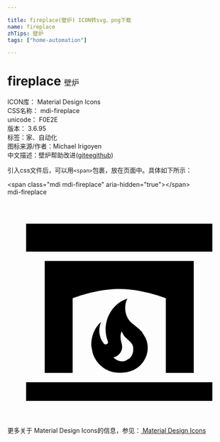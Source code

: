 ```yaml
---

title: fireplace(壁炉) ICON转svg、png下载
name: fireplace
zhTips: 壁炉
tags: ["home-automation"]

---
```


# fireplace  <small style="font-size: 60%;font-weight: 100">壁炉</small>


<div class="detail-page">
<p>
<span>
ICON库：
<span class="badge-secondary badge">Material Design Icons</span> 
</span>
<br/>
<span>
CSS名称：
<span class="badge-secondary badge">mdi-fireplace</span> 
</span>
<br/>
<span>
unicode：
<span class="badge-secondary badge">F0E2E</span> 
<copy-btn content='F0E2E' btn-title=""></copy-btn>
<copy-btn :content='String.fromCodePoint(parseInt("F0E2E", 16))' btn-title="复制U"></copy-btn>
</span>
<br/>
<span>
版本：
<span class="badge-secondary badge">3.6.95</span> 
</span><br/><span>标签：<span class="badge-light badge"><router-link to="/tags/home-automation.html">家、自动化</router-link></span></span>
<br/>
<span>图标来源/作者：<span class="badge-light badge">Michael Irigoyen</span></span> 
<br/>
<span class="zh-detail">中文描述：<span class="badge-primary badge">壁炉</span><span class="help-link"><span>帮助改进</span>(<a href="https://gitee.com/liuwave/icon-helper/edit/master/json/material/fireplace.json" target="_blank" rel="noopener noreferrer">gitee</a><a href="https://github.com/liuwave/icon-helper/edit/master/json/material/fireplace.json" target="_blank" rel="noopener noreferrer">github</a></span>)</span><br/>
</p>
</div>
<div class="alert alert-dark">
  <i class="mdi mdi-fireplace mdi-48px"></i>
  <i class="mdi mdi-fireplace mdi-36px"></i>
  <i class="mdi mdi-fireplace mdi-24px"></i>
  <i class="mdi mdi-fireplace mdi-18px"></i>
</div>
<div>
  <p>引入css文件后，可以用<code>&lt;span&gt;</code>包裹，放在页面中。具体如下所示：    
  </p>
  <div class="alert alert-primary" style="font-size: 14px">
    &lt;span class="mdi mdi-fireplace" aria-hidden="true"&gt;&lt;/span&gt;
    <copy-btn content='<span class="mdi mdi-fireplace" aria-hidden="true"></span>'></copy-btn>
  </div>
  <div class="alert alert-secondary">
    <i class="mdi mdi-fireplace"
    style="font-size: 24px"
    aria-hidden="true"></i> mdi-fireplace
    <copy-btn content="mdi-fireplace" btn-title="复制图标名称"></copy-btn>
  </div>
</div>
<div id="svg" class="svg-wrap">
<svg xmlns="http://www.w3.org/2000/svg" viewBox="0 0 24 24"><path d="M22,22H2V20H22V22M22,6H2V3H22V6M20,7V19H17V11C17,11 14.5,10 12,10C9.5,10 7,11 7,11V19H4V7H20M14.5,14.67H14.47L14.81,15.22L14.87,15.34C15.29,16.35 15,17.5 14.21,18.24C13.5,18.9 12.5,19.07 11.58,18.95C10.71,18.84 9.9,18.29 9.45,17.53C9.3,17.3 9.19,17.03 9.13,16.77L9,16.11C8.96,15.15 9.34,14.14 10.06,13.54C9.73,14.26 9.81,15.16 10.3,15.79L10.36,15.87C10.44,15.94 10.55,15.97 10.64,15.92C10.73,15.89 10.8,15.8 10.8,15.7L10.76,15.56C10.23,14.17 10.68,12.55 11.79,11.63C12.1,11.38 12.5,11.15 12.87,11.05C12.46,11.87 12.61,12.93 13.25,13.57L14.14,14.3L14.5,14.67M13.11,17.44V17.44C13.37,17.2 13.53,16.8 13.5,16.44V16.25C13.38,15.65 12.85,15.46 12.5,15L12.26,14.55C12.13,14.85 12.12,15.13 12.17,15.46C12.23,15.8 12.37,16.09 12.29,16.44C12.2,16.83 11.9,17.22 11.37,17.35C11.67,17.64 12.15,17.87 12.64,17.71L13.11,17.44Z" /></svg>
</div>
<detail full-name='mdi-fireplace'></detail>
    
<div><p>更多关于 Material Design Icons的信息，参见：<a target="_blank" href="https://iconhelper.cn/material.html"> Material Design Icons</a>
</p></div>
